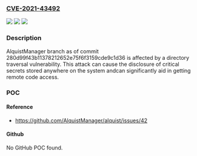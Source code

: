 ### [CVE-2021-43492](https://cve.mitre.org/cgi-bin/cvename.cgi?name=CVE-2021-43492)
![](https://img.shields.io/static/v1?label=Product&message=n%2Fa&color=blue)
![](https://img.shields.io/static/v1?label=Version&message=n%2Fa&color=blue)
![](https://img.shields.io/static/v1?label=Vulnerability&message=n%2Fa&color=brighgreen)

### Description

AlquistManager branch as of commit 280d99f43b11378212652e75f6f3159cde9c1d36 is affected by a directory traversal vulnerability. This attack can cause the disclosure of critical secrets stored anywhere on the system andcan significantly aid in getting remote code access.

### POC

#### Reference
- https://github.com/AlquistManager/alquist/issues/42

#### Github
No GitHub POC found.


